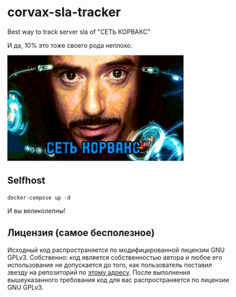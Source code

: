 # corvax-sla-tracker
Best way to track server sla of "СЕТЬ КОРВАКС"

И да, 10% это тоже своего рода неплохо.

![Сеть корвакс](https://github.com/jailedfish/corvax-sla-tracker/blob/master/static/corvax_net.gif)

## Selfhost
~~~shell
docker-compose up -d
~~~
И вы великолепны!

## Лицензия (самое бесполезное)
Исходный код распространяется по модифицированной лицензии GNU GPLv3.
Собственно: код является собственностью автора и любое его использование не допускается до того, как пользователь поставил звезду на репозиторий по [этому адресу](https://github.com/jailedfish/corvax-sla-tracker).
После выполнения вышеуказанного требования код для вас распространяется по лицензии GNU GPLv3.


